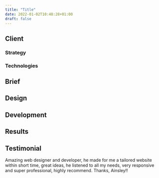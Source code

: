 ```yaml
---
title: "Title"
date: 2022-01-02T10:48:28+01:00
draft: false
---
```


## Client


### Strategy


### Technologies


## Brief


## Design


## Development


## Results


## Testimonial
Amazing web designer and developer, he made for me a tailored website within short time, great ideas, he listened to all
my needs, very responsive and super professional, highly recommend. Thanks, Ainsley!!
